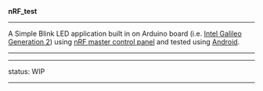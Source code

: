 <b>nRF_test</b>
***
A Simple Blink LED application built in on Arduino board (i.e. <a href="https://www.arduino.cc/en/ArduinoCertified/IntelGalileoGen2">Intel Galileo Generation 2</a>) using <a href="https://github.com/NordicSemiconductor/nRF-Master-Control-Panel">nRF master control panel</a> and tested using <a href="https://en.wikipedia.org/wiki/Android_(operating_system)">Android</a>.
***
***
status: WIP
***

